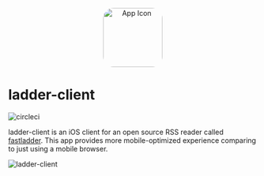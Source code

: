 <p align="center">
  <img src="https://user-images.githubusercontent.com/225808/110340787-faf33c00-806c-11eb-8fcd-7b1c3f8c4ae8.png" width="120" style="border-radius: 21px;" alt="App Icon" />
</p>

# ladder-client

![circleci](https://circleci.com/gh/kenzan8000/ladder-client.svg?style=shield)

ladder-client is an iOS client for an open source RSS reader called [fastladder](https://github.com/fastladder/fastladder).
This app provides more mobile-optimized experience comparing to just using a mobile browser.

![ladder-client](https://user-images.githubusercontent.com/225808/110782426-755ccf80-82aa-11eb-9a52-86c5b1b2f098.gif)